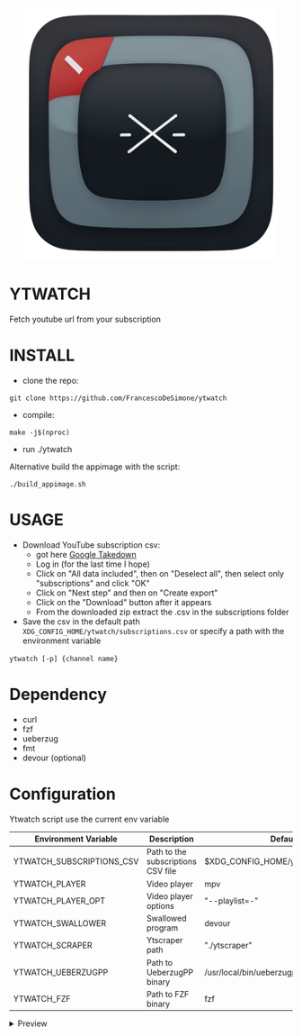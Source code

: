 <div align="center">
  <img src="./ytwatch.png" width="450" />
</div>

# YTWATCH

Fetch youtube url from your subscription

# INSTALL

 - clone the repo:

  ```
  git clone https://github.com/FrancescoDeSimone/ytwatch
  ```

 - compile:

  ```
  make -j$(nproc)
  ```
- run ./ytwatch

Alternative build the appimage with the script:
```
./build_appimage.sh
```

# USAGE

 - Download YouTube subscription csv:
   - got here [Google Takedown](https://takeout.google.com/takeout/custom/youtube)
   - Log in (for the last time I hope)
   - Click on "All data included", then on "Deselect all", then select only "subscriptions" and click "OK"
   - Click on "Next step" and then on "Create export"
   - Click on the "Download" button after it appears
   - From the downloaded zip extract the .csv in the subscriptions folder
 - Save the csv in the default path ```XDG_CONFIG_HOME/ytwatch/subscriptions.csv``` or specify a path with the environment variable

  ```ytwatch [-p] {channel name}```

# Dependency

* curl
* fzf
* ueberzug
* fmt
* devour (optional)

# Configuration

Ytwatch script use the current env variable

|Environment Variable|Description|Default Value
---------------------|-----------|------------
|YTWATCH_SUBSCRIPTIONS_CSV|Path to the subscriptions CSV file|$XDG_CONFIG_HOME/ytwatch/subscriptions.csv
|YTWATCH_PLAYER|Video player|mpv
|YTWATCH_PLAYER_OPT|Video player options|"--playlist=-"
|YTWATCH_SWALLOWER|Swallowed program|	devour
|YTWATCH_SCRAPER|Ytscraper path|	"./ytscraper"
|YTWATCH_UEBERZUGPP|Path to UeberzugPP binary|	/usr/local/bin/ueberzugpp
|YTWATCH_FZF|Path to FZF binary|	fzf

<details>
  <summary>Preview</summary>
    <IMG src="assets/preview.png"  alt="assets/preview.png"/>
</details>
